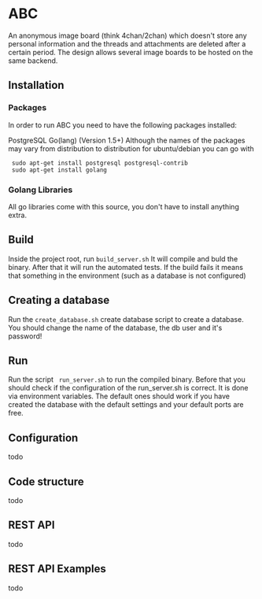 # ABC

An anonymous image board (think 4chan/2chan) which doesn't store any personal information and the threads and attachments are deleted after a certain period. The design allows several image boards to be hosted on the same backend.

## Installation

### Packages

In order to run ABC you need to have the following packages installed:

PostgreSQL
Go(lang) (Version 1.5+)
Although the names of the packages may vary from distribution to distribution for ubuntu/debian you can go with
```
 sudo apt-get install postgresql postgresql-contrib
 sudo apt-get install golang
 ```

 ### Golang Libraries

 All go libraries come with this source, you don't have to install anything extra.


 ## Build
 Inside the project root, run ```build_server.sh``` It will compile and buld the binary. After that it will run the automated tests. If the build fails it means that something in the environment (such as a database is not configured)

 ## Creating a database
 Run the 	```create_database.sh``` create database script to create a database. You should change the name of the database, the db user and it's password!

 ## Run

Run the script ``` run_server.sh```  to run the compiled binary. Before that you should check if the configuration of the run_server.sh is correct. It is  done via environment variables. The default ones should work if you have created the database with the default settings and your default ports are free.

## Configuration

todo

## Code structure

todo

## REST API
todo

## REST API Examples

todo
